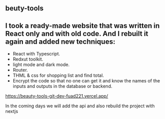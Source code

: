 
## beuty-tools
## I took a ready-made website that was written in React only and with old code. And I rebuilt it again and added new techniques:
- React with Typescript.
- Redxut toolkit.
- light mode and dark mode.
- Router.
- THML & css for shopping list and find total.
- Encrypt the code so that no one can get it and know the names of the inputs and outputs in the database or backend.

https://beauty-tools-git-dev-fuad221.vercel.app/



In the coming days we will add the api and also rebuild the project with nextjs
